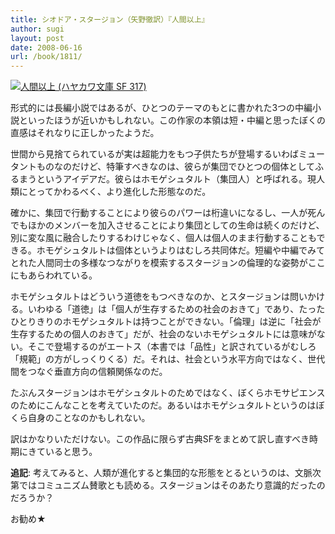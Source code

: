 ```yaml
---
title: シオドア・スタージョン（矢野徹訳）『人間以上』
author: sugi
layout: post
date: 2008-06-16
url: /book/1811/
---
```

<a href="http://www.amazon.co.jp/exec/obidos/ASIN/4150103178/chezsugi-22/ref=nosim/" name="amazletlink" target="_blank"><img src="http://i2.wp.com/g-ecx.images-amazon.com/images/G/09/ciu/4d/ce/1fb946020ea04cc246cd5110._AA214_.L.jpg?w=660" alt="人間以上 (ハヤカワ文庫 SF 317)" class="alignleft" data-recalc-dims="1" /></a>

形式的には長編小説ではあるが、ひとつのテーマのもとに書かれた3つの中編小説といったほうが近いかもしれない。この作家の本領は短・中編と思ったぼくの直感はそれなりに正しかったようだ。

世間から見捨てられているが実は超能力をもつ子供たちが登場するいわばミュータントものなのだけど、特筆すべきなのは、彼らが集団でひとつの個体としてふるまうというアイデアだ。彼らはホモゲシュタルト（集団人）と呼ばれる。現人類にとってかわるべく、より進化した形態なのだ。

確かに、集団で行動することにより彼らのパワーは桁違いになるし、一人が死んでもほかのメンバーを加入させることにより集団としての生命は続くのだけど、別に変な風に融合したりするわけじゃなく、個人は個人のまま行動することもできる。ホモゲシュタルトは個体というよりはむしろ共同体だ。短編や中編でみてとれた人間同士の多様なつながりを模索するスタージョンの倫理的な姿勢がここにもあらわれている。

ホモゲシュタルトはどういう道徳をもつべきなのか、とスタージョンは問いかける。いわゆる「道徳」は「個人が生存するための社会のおきて」であり、たったひとりきりのホモゲシュタルトは持つことができない。「倫理」は逆に「社会が生存するための個人のおきて」だが、社会のないホモゲシュタルトには意味がない。そこで登場するのがエートス（本書では「品性」と訳されているがむしろ「規範」の方がしっくりくる）だ。それは、社会という水平方向ではなく、世代間をつなぐ垂直方向の信頼関係なのだ。

たぶんスタージョンはホモゲシュタルトのためではなく、ぼくらホモサピエンスのためにこんなことを考えていたのだ。あるいはホモゲシュタルトというのはぼくら自身のことなのかもしれない。

訳はかなりいただけない。この作品に限らず古典SFをまとめて訳し直すべき時期にきていると思う。

**追記**: 考えてみると、人類が進化すると集団的な形態をとるというのは、文脈次第ではコミュニズム賛歌とも読める。スタージョンはそのあたり意識的だったのだろうか？

お勧め★

